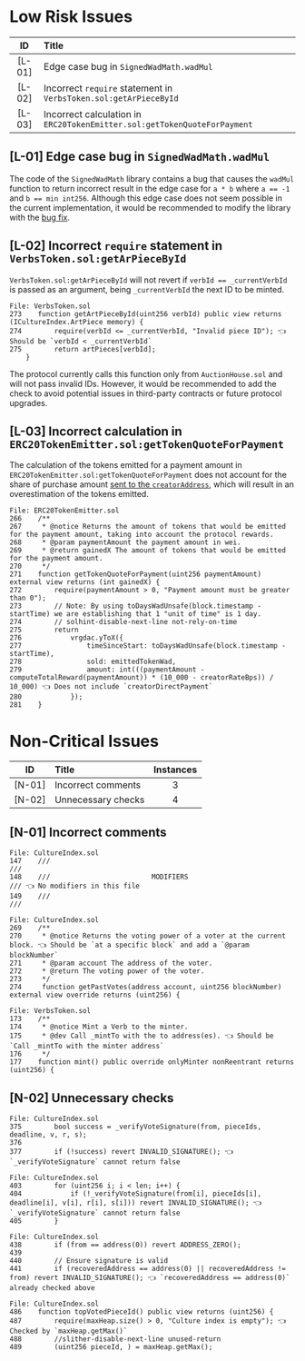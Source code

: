 # Low Risk Issues

| ID |Title|
|:--:|:-------|
|[L-01]| Edge case bug in `SignedWadMath.wadMul` |
|[L-02]| Incorrect `require` statement in `VerbsToken.sol:getArPieceById` |
|[L-03]| Incorrect calculation in `ERC20TokenEmitter.sol:getTokenQuoteForPayment` |

## [L-01] Edge case bug in `SignedWadMath.wadMul`

The code of the `SignedWadMath` library contains a bug that causes the `wadMul` function to return incorrect result in the edge case for `a * b` where `a == -1` and `b == min int256`. Although this edge case does not seem possible in the current implementation, it would be recommended to modify the library with the [bug fix](https://github.com/transmissions11/solmate/pull/380).

## [L-02] Incorrect `require` statement in `VerbsToken.sol:getArPieceById`

`VerbsToken.sol:getArPieceById` will not revert if `verbId == _currentVerbId` is passed as an argument, being `_currentVerbId` the next ID to be minted.

```solidity
File: VerbsToken.sol
273    function getArtPieceById(uint256 verbId) public view returns (ICultureIndex.ArtPiece memory) {
274        require(verbId <= _currentVerbId, "Invalid piece ID"); 👈 Should be `verbId < _currentVerbId`
275        return artPieces[verbId];
    }
```

The protocol currently calls this function only from `AuctionHouse.sol` and will not pass invalid IDs. However, it would be recommended to add the check to avoid potential issues in third-party contracts or future protocol upgrades.

## [L-03] Incorrect calculation in `ERC20TokenEmitter.sol:getTokenQuoteForPayment`

The calculation of the tokens emitted for a payment amount in `ERC20TokenEmitter.sol:getTokenQuoteForPayment` does not account for the share of purchase amount [sent to the `creatorAddress`](https://github.com/code-423n4/2023-12-revolutionprotocol/blob/d42cc62b873a1b2b44f57310f9d4bbfdd875e8d6/packages/revolution/src/ERC20TokenEmitter.sol#L196), which will result in an overestimation of the tokens emitted.

```solidity
File: ERC20TokenEmitter.sol
266    /**
267     * @notice Returns the amount of tokens that would be emitted for the payment amount, taking into account the protocol rewards.
268     * @param paymentAmount the payment amount in wei.
269     * @return gainedX The amount of tokens that would be emitted for the payment amount.
270     */
271    function getTokenQuoteForPayment(uint256 paymentAmount) external view returns (int gainedX) {
272        require(paymentAmount > 0, "Payment amount must be greater than 0");
273        // Note: By using toDaysWadUnsafe(block.timestamp - startTime) we are establishing that 1 "unit of time" is 1 day.
274        // solhint-disable-next-line not-rely-on-time
275        return
276            vrgdac.yToX({
277                timeSinceStart: toDaysWadUnsafe(block.timestamp - startTime),
278                sold: emittedTokenWad,
279                amount: int(((paymentAmount - computeTotalReward(paymentAmount)) * (10_000 - creatorRateBps)) / 10_000) 👈 Does not include `creatorDirectPayment`
280            });
281    }
```


# Non-Critical Issues

| ID |Title|Instances|
|:--:|:-------|:--:|
|[N-01]| Incorrect comments | 3 |
|[N-02]| Unnecessary checks | 4 |

## [N-01] Incorrect comments

```solidity
File: CultureIndex.sol
147    ///                                                          ///
148    ///                         MODIFIERS                        /// 👈 No modifiers in this file
149    ///                                                          ///
```

```solidity
File: CultureIndex.sol
269    /** 
270     * @notice Returns the voting power of a voter at the current block. 👈 Should be `at a specific block` and add a `@param blockNumber`
271     * @param account The address of the voter.
272     * @return The voting power of the voter.
273     */
274     function getPastVotes(address account, uint256 blockNumber) external view override returns (uint256) {
```

```solidity
File: VerbsToken.sol
173    /**
174     * @notice Mint a Verb to the minter.
175     * @dev Call _mintTo with the to address(es). 👈 Should be `Call _mintTo with the minter address`
176     */
177    function mint() public override onlyMinter nonReentrant returns (uint256) {
```

## [N-02] Unnecessary checks

```solidity
File: CultureIndex.sol
375        bool success = _verifyVoteSignature(from, pieceIds, deadline, v, r, s);
376
377        if (!success) revert INVALID_SIGNATURE(); 👈 `_verifyVoteSignature` cannot return false
```

```solidity
File: CultureIndex.sol
403        for (uint256 i; i < len; i++) {
404            if (!_verifyVoteSignature(from[i], pieceIds[i], deadline[i], v[i], r[i], s[i])) revert INVALID_SIGNATURE(); 👈 `_verifyVoteSignature` cannot return false
405        }
```

```solidity
File: CultureIndex.sol
438        if (from == address(0)) revert ADDRESS_ZERO();
439
440        // Ensure signature is valid
441        if (recoveredAddress == address(0) || recoveredAddress != from) revert INVALID_SIGNATURE(); 👈 `recoveredAddress == address(0)` already checked above
```

```solidity
File: CultureIndex.sol
486    function topVotedPieceId() public view returns (uint256) {
487        require(maxHeap.size() > 0, "Culture index is empty"); 👈 Checked by `maxHeap.getMax()`
488        //slither-disable-next-line unused-return
489        (uint256 pieceId, ) = maxHeap.getMax();
```